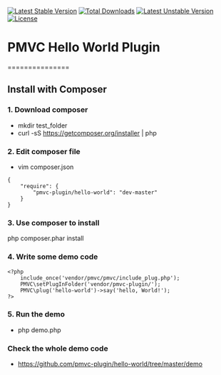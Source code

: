 [![Latest Stable Version](https://poser.pugx.org/pmvc-plugin/hello-world/v/stable)](https://packagist.org/packages/pmvc-plugin/hello-world) 
[![Total Downloads](https://poser.pugx.org/pmvc-plugin/hello-world/downloads)](https://packagist.org/packages/pmvc-plugin/hello-world) 
[![Latest Unstable Version](https://poser.pugx.org/pmvc-plugin/hello-world/v/unstable)](https://packagist.org/packages/pmvc-plugin/hello-world) 
[![License](https://poser.pugx.org/pmvc-plugin/hello-world/license)](https://packagist.org/packages/pmvc-plugin/hello-world)

# PMVC Hello World Plugin 
===============

## Install with Composer
### 1. Download composer
   * mkdir test_folder
   * curl -sS https://getcomposer.org/installer | php

### 2. Edit composer file
   * vim composer.json
```
{
    "require": {
        "pmvc-plugin/hello-world": "dev-master"
    }
}
```
### 3. Use composer to install
php composer.phar install
### 4. Write some demo code
```
<?php
    include_once('vendor/pmvc/pmvc/include_plug.php');
    PMVC\setPlugInFolder('vendor/pmvc-plugin/');
    PMVC\plug('hello-world')->say('hello, World!');
?>
```
### 5. Run the demo
   * php demo.php

### Check the whole demo code
   * https://github.com/pmvc-plugin/hello-world/tree/master/demo

